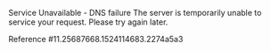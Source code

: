 Service Unavailable - DNS failure The server is temporarily unable to service your request. Please try again later.

Reference #11.25687668.1524114683.2274a5a3